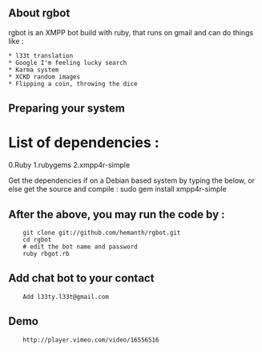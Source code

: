 ## About rgbot
rgbot is an XMPP bot build with ruby, that runs on gmail and can do things like :

    * l33t translation 
    * Google I'm feeling lucky search 
    * Karma system
    * XCKD random images
    * Flipping a coin, throwing the dice

## Preparing your system

# List of dependencies :
 0.Ruby
 1.rubygems
 2.xmpp4r-simple  

Get the dependencies if on a Debian based system by typing the below, or else get the source and compile :
		sudo gem install xmpp4r-simple

## After the above, you may run the code by :
		git clone git://github.com/hemanth/rgbot.git
		cd rgbot
		# edit the bot name and password
		ruby rbgot.rb 

## Add chat bot to your contact
        Add l33ty.l33t@gmail.com

## Demo
        http://player.vimeo.com/video/16556516
